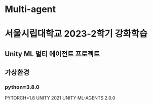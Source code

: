 # Multi-agent
# 서울시립대학교 2023-2학기 강화학습 
## Unity ML 멀티 에이전트 프로젝트
## 가상환경
### python=3.8.0
PYTORCH=1.8
UNITY 2021
UNITY ML-AGENTS 2.0.0
